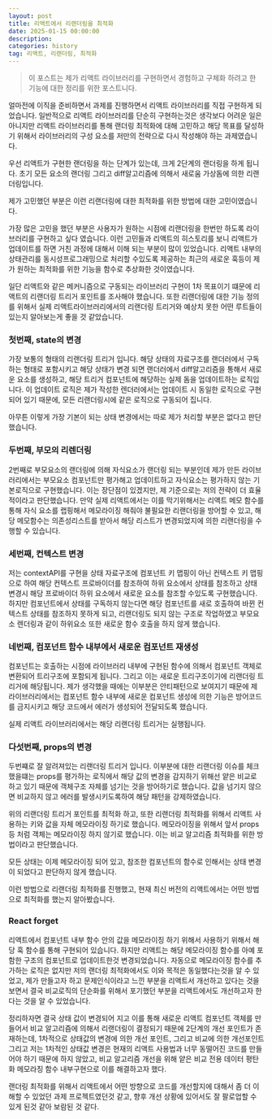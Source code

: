 ```yaml
---
layout: post
title: 리액트에서 리랜더링을 최적화
date: 2025-01-15 00:00:00
description:
categories: history
tag: 리액트, 리랜더링, 최적화
---
```


> 이 포스트는 제가 리액트 라이브러리를 구현하면서 경험하고 구체화 하려고 한 기능에 대한 정리를 위한 포스트니다.

얼마전에 이직을 준비하면서 과제를 진행하면서 리액트 라이브러리를 직접 구현하게 되었습니다. 일반적으로 리액트 라이브러리를 단순히 구현하는것은 생각보다 어려운 일은 아니지만 리액트 라이브러리를 통해 랜더링 최적화에 대해 고민하고 해당 목표를 달성하기 위해서 라이브러리의 구성 요소를 저만의 전략으로 다시 작성해야 하는 과제였습니다.

우선 리액트가 구현한 랜더링을 하는 단계가 있는데, 크게 2단계의 랜더링을 하게 됩니다. 초기 모든 요소의 랜더링 그리고 diff알고리즘에 의해서 새로움 가상돔에 의한 리랜더링입니다.

제가 고민했던 부분은 이런 리랜더링에 대한 최적화를 위한 방법에 대한 고민이였습니다.

가장 많은 고민을 했던 부분은 사용자가 원하는 시점에 리랜더링을 한번만 하도록 라이브러리를 구현하고 싶다 였습니다. 이런 고민들과 리액트의 히스토리를 보니 리액트가 업데이트를 하면 거친 과정에 대해서 이해 되는 부분이 많이 있었습니다. 리액트 내부의 상태관리를 동시성프로그래밍으로 처리할 수있도록 제공하는 최근의 새로운 훅등이 제가 원하는 최적화를 위한 기능을 함수로 추상화한 것이였습니다. 

일단 리액트와 같은 메커니즘으로 구동되는 라이브러리 구현이 1차 목표이기 떄문에 리액트의 리랜더링 트리거 포인트를 조사해야 했습니다. 또한 리랜더링에 대한 기능 정의를 위해서 실제 리액트라이브러리에서의 리랜더링 트리거와 예상치 못한 어떤 루트들이 있는지 알아보는게 좋을 것 같았습니다. 

### 첫번째, state의 변경

가장 보통의 형태의 리랜더링 트리거 입니다. 해당 상태의 자료구조를 랜더러에서 구독하는 형태로 포함시키고 해당 상태가 변경 되면 랜더러에서 diff알고리즘을 통해서 새로운 요소를 생성하고, 해당 트리거 컴포넌트에 해당하는 실제 돔을 업데이트하는 로직입니다. 이 업데이트 로직은 제가 작성한 렌더러에서는 업데이트 시 동일한 로직으로 구현되어 있기 때문에, 모든 리랜더링시에 같은 로직으로 구동되어 집니다.

아무튼 이렇게 가장 기본이 되는 상태 변경에서는 따로 제가 처리할 부분은 없다고 판단했습니다.

### 두번째, 부모의 리렌더링

2번째로 부모요소의 랜더링에 의해 자식요소가 랜더링 되는 부분인데 제가 만든 라이브러리에서는 부모요소 컴포넌트만 평가해고 업데이트하고 자식요소는 평가하지 않는 기본로직으로 구현했습니다. 이는 장단점이 있겠지만, 제 기준으로는 저의 전략이 더 효율적이라고 판단했습니다. 만약 실제 리액트에서는 이를 막기위해서는 리액트 메모 함수를 통해 자식 요소를 랩핑해서 메모라이징 해줘야 불필요한 리랜더링을 방어할 수 있고, 해당 메모함수는 의존성리스트를 받아서 해당 리스트가 변경되었지에 의한 리랜더링을 수행할 수 있습니다.

### 세번째, 컨텍스트 변경

저는 contextAPI를 구현을 상태 자료구조에 컴포넌트 키 맵핑이 아닌 컨텍스트 키 맵핑으로 하여 해당 컨텍스트 프로바이더를 참조하여 하위 요소에서 상태를 참조하고 상태 변경시 해당 프로바이더 하위 요소에서 새로운 요소를 참조할 수있도록 구현했습니다. 하지만 컴포넌트에서 상태를 구독하지 않는다면 해당 컴포넌트를 새로 호출하여 바뀐 컨텍스트 상태를 참조하지 못하게 되고, 리랜더링도 되지 않는 구조로 작업하였고 부모요소 렌더링과 같이 하위요소 또한 새로운 함수 호출을 하지 않게 했습니다.

### 네번째, 컴포넌트 함수 내부에서 새로운 컴포넌트 재생성

컴포넌트는 호출하는 시점에 라이브러리 내부에 구현된 함수에 의해서 컴포넌트 객체로 변환되어 트리구조에 포함되게 됩니다. 그리고 이는 새로운 트리구조이기에 리랜더링 트리거에 해당됩니다. 제가 생각했을 때에는 이부분은 안티패턴으로 보여지기 때문에 제 라이브러리에서는 컴포넌트 함수 내부에 새로운 컴포넌트 생성에 의한 기능은 방어코드를 금지시키고 해당 코드에서 에러가 생성되어 전달되도록 했습니다.

실제 리액트 라이브러리에서는 해당 리랜더링 트리거는 실행됩니다.

### 다섯번째, props의 변경

두번쨰로 잘 알려져있는 리랜더링 트리거 입니다. 이부분에 대한 리랜더링 이슈를 체크했을떄는 props를 평가하는 로직에서 해당 값의 변경을 감지하기 위해선 얕은 비교로 하고 있기 때문에 객체구조 자체를 넘기는 것을 방어하기로 했습니다. 값을 넘기지 않으면 비교하지 않고 에러를 발생시키도록하여 해당 패턴을 강제하였습니다. 

위의 리랜더링 트리거 포인트를 최적화 하고, 또한 리랜더링 최적화를 위해서 리액트 사용하는 키와 값을 자체 메모라이징 하기로 했습니다. 메모라이징을 위해서 앞서 props등 처럼 객체는 메모라이징 하지 않기로 했습니다. 이는 비교 알고리즘 최적화를 위한 방법이라고 판단했습니다.

모든 상태는 이제 메모라이징 되어 있고, 참조한 컴포넌트의 함수로 인해서는 상태 변경이 되었다고 판단하지 않게 했습니다.

이런 방법으로 리랜더링 최적화를 진행했고, 현재 최신 버전의 리액트에서는 어떤 방법으로 최적화를 했는지 알아봤습니다.

### React forget

리액트에서 컴포넌트 내부 함수 안의 값을 메모라이징 하기 위해서 사용하기 위해서 해당 훅 함수를 통해 구현되어 있습니다. 하지만 리액트는 해당 메모라이징 함수를 아예 포함한 구조의 컴포넌트로 업데이트한것 변경되었습니다. 자동으로 메모라이징 함수를 추가하는 로직은 없지만 저의 랜더링 최적화에서도 이와 목적은 동일했다는것을 알 수 있었고, 제가 만들고자 하고 문제인식이라고 느낀 부분을 리액트서 개선하고 있다는 것을 보면서 결국 비교로직의 단순화를 위해서 포기했던 부분을 리액트에서도 개선하고자 한다는 것을 알 수 있었습니다.

정리하자면 결국 상태 값이 변경되어 지고 이를 통해 새로운 리액트 컴포넌트 객체를 만들어서 비교 알고리즘에 의해서 리랜더링이 결정되기 때문에 2단계의 개선 포인트가 존재하는데, 1차적으로 상태값의 변경에 의한 개선 포인트, 그리고 비교에 의한 개선포인트 그리고 저는 1차적인 상태값 변경은 현재의 리액트 사용법과 너무 동떨어진 코드를 만들어야 하기 때문에 하지 않았고, 비교 알고리즘 개선을 위해 얕은 비교  전용 데이터 평탄화 메모라징 함수 내부구현으로 이를 해결하고자 했다.

랜더링 최적화를 위해서 리액트에서 어떤 방향으로 코드를 개선할지에 대해서 좀 더 이해할 수 있었던 과제 프로젝트였던것 같고, 향후 개선 상황에 있어서도 잘 팔로업할 수 있게 된것 같아 보람된 것 같다.
